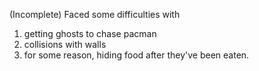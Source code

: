 (Incomplete) 
Faced some difficulties with 
1. getting ghosts to chase pacman
2. collisions with walls
3. for some reason, hiding food after they've been eaten.
